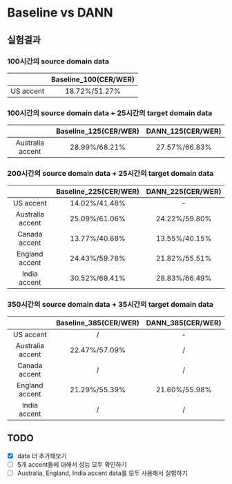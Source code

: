 # Baseline vs DANN
## 실험결과
### 100시간의 source domain data
| |Baseline_100(CER/WER)|
|:---:|:---:|
|US accent|18.72%/51.27%|
### 100시간의 source domain data + 25시간의 target domain data  
| |Baseline_125(CER/WER)|DANN_125(CER/WER)|
|:---:|:---:|:---:|
|Australia accent|28.99%/68.21%|27.57%/66.83%|
### 200시간의 source domain data + 25시간의 target domain data  
| |Baseline_225(CER/WER)|DANN_225(CER/WER)|
|:---:|:---:|:---:|
|US accent|14.02%/41.48%|-|
|Australia accent|25.09%/61.06%|24.22%/59.80%|
|Canada accent|13.77%/40.68%|13.55%/40.15%|
|England accent|24.43%/59.78%|21.82%/55.51%|
|India accent|30.52%/69.41%|28.83%/66.49%|
### 350시간의 source domain data + 35시간의 target domain data  
| |Baseline_385(CER/WER)|DANN_385(CER/WER)|
|:---:|:---:|:---:|
|US accent|/|-|
|Australia accent|22.47%/57.09%|/|
|Canada accent|/|/|
|England accent|21.29%/55.39%|21.60%/55.98%|
|India accent|/|/|
## TODO
- [x] data 더 추가해보기
- [ ] 5개 accent들에 대해서 성능 모두 확인하기  
- [ ] Australia, England, India accent data를 모두 사용해서 실험하기